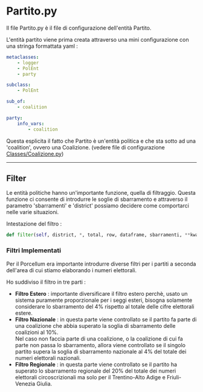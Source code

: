 # Partito.py
Il file Partito.py è il file di configurazione dell'entità Partito.

L'entità partito viene prima creata attraverso una mini configurazione con una stringa formattata yaml :

```yaml
metaclasses:
    - logger
    - PolEnt
    - party

subclass:
    - PolEnt

sub_of:
    - coalition

party:
    info_vars:
        - coalition
```

Questa esplicita il fatto che Partito è un'entità politica e che sta sotto ad una 'coalition', ovvero una Coalizione. (vedere file di configurazione [Classes/Coalizione.py])

---
## Filter
Le entità politiche hanno un'importante funzione, quella di filtraggio.
Questa funzione ci consente di introdurre le soglie di sbarramento e attraverso il parametro 'sbarramenti' e 'district' possiamo decidere come comportarci nelle varie situazioni.

Intestazione del filtro :
```python
def filter(self, district, *, total, row, dataframe, sbarramenti, **kwargs)
```

### Filtri Implementati
Per il Porcellum era importante introdurre diverse filtri per i partiti a seconda dell'area di cui stiamo elaborando i numeri elettorali.

Ho suddiviso il filtro in tre parti :
- **Filtro Estero** : importante diversificare il filtro estero perchè, usato un sistema puramente proporzionale per i seggi esteri, bisogna solamente considerare lo sbarramento del 4% rispetto al totale delle cifre elettorali estere.
- **Filtro Nazionale** : in questa parte viene controllato se il partito fa parte di una coalizione che abbia superato la soglia di sbarramento delle coalizioni al 10%. <br> Nel caso non faccia parte di una coalizione, o la coalizione di cui fa parte non passa lo sbarramento, allora viene controllato se il singolo partito supera la soglia di sbarramento nazionale al 4% del totale dei numeri elettorali nazionali.
- **Filtro Regionale** : in questa parte viene controllato se il partito ha superato lo sbarramento regionale del 20% del totale dei numeri elettorali circoscrizionali ma solo per il Trentino-Alto Adige e Friuli-Venezia Giulia.







[Classes/Coalizione.py]:<https://github.com/LauraAmabili/SimulatoreSistemiElettorali-1/blob/master/Porcellum/Classes/Coalizione.py>